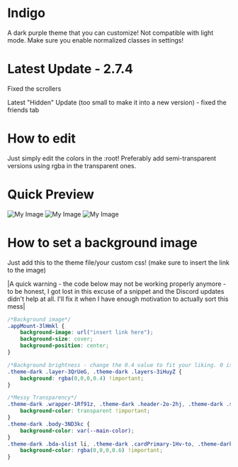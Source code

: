 # Indigo
A dark purple theme that you can customize! Not compatible with light mode. Make sure you enable normalized classes in settings!

# Latest Update - 2.7.4
Fixed the scrollers

Latest "Hidden" Update (too small to make it into a new version) - fixed the friends tab

# How to edit

Just simply edit the colors in the :root! Preferably add semi-transparent versions using rgba in the transparent ones.
 
# Quick Preview
![My Image](https://cdn.discordapp.com/attachments/477916496673112066/603709142099558402/Discord_20e0KPh2Wj.png)
![My Image](https://cdn.discordapp.com/attachments/477916496673112066/570576880533766154/Discord_4vqTwfviNJ.png)
![My Image](https://cdn.discordapp.com/attachments/477916496673112066/570576878457585664/Discord_lio080YMP6.png)

# How to set a background image
Just add this to the theme file/your custom css! (make sure to insert the link to the image)

|A quick warning - the code below may not be working properly anymore - to be honest, I got lost in this excuse of a snippet and the Discord updates didn't help at all. I'll fix it when I have enough motivation to actually sort this mess|
```css
/*Background image*/
.appMount-3lHmkl {
    background-image: url("insert link here");
    background-size: cover;
    background-position: center;
}

/*Background brightness - change the 0.4 value to fit your liking. 0 is the brightest and 1 is solid black*/
.theme-dark .layer-3QrUeG, .theme-dark .layers-3iHuyZ {
    background: rgba(0,0,0,0.4) !important;
}

/*Messy Transparency*/
.theme-dark .wrapper-1Rf91z, .theme-dark .header-2o-2hj, .theme-dark .scrollerWrap-2lJEkd, .theme-dark .container-2Thooq, .theme-dark .headerBar-UHpsPw, .theme-dark .messagesWrapper-3lZDfY, .theme-dark .chat-3bRxxu form, .theme-dark .searchBar-6Kv8R2, .theme-dark .members-1998pB, .theme-dark #friends .friends-table .friends-table-header, .channels-Ie2l6A, .theme-dark .chat-3bRxxu, .container-PNkimc, .flex-spacer, .theme-dark .container-2lgZY8, .theme-dark .content-yTz4x3, .theme-dark #friends, .theme-dark .ui-standard-sidebar-view .sidebar-region, .scrollerWrap-2lJEkd, .theme-dark .ui-standard-sidebar-view, .theme-dark .modal-3HD5ck, .theme-dark .ui-standard-sidebar-view .content-region, .theme-dark .standardSidebarView-3F1I7i, .theme-dark .contentRegion-3nDuYy, .theme-dark .sidebarRegion-VFTUkN, .theme-dark .typing-2GQL18, .theme-dark .gameLibrary-TTDw4Y, .theme-dark .header-39GIC8, .theme-dark .activityFeed-28jde9, .theme-dark .applicationStore-1pNvnv, .autocompleteRowVertical-q1K4ky, .themedPopout-25DgLi .header-SsaQ8X, .theme-dark .footer-1kmXd4, .theme-dark .messageGroupWrapper-o-Zw7G, .messageGroupWrapperOffsetCorrection-phOU-k, .theme-dark .item-1GzJrl, .theme-dark .container-3ayLPN, .theme-dark .search-results-wrap .search-result.expanded .search-result-message.hit, .theme-dark .search-results-wrap .search-result .hit, .theme-dark .queryContainer-RKFJW-, .theme-dark .search-results-wrap .search-header, .header-1R_AjF, .theme-dark .footer-2yfCgX, .theme-dark .container-3cGP6G, .create-guild-container.deprecated, .create-guild-container.deprecated .action, .theme-dark .card-FDVird:hover, .theme-dark .markup-2BOw-j pre, .theme-dark .container-3gCOGc, .theme-dark .friendsTable-133bsv .friendsTableHeader-32yE7d, .theme-dark .friendsTable-133bsv .friendTableAddWrapper-nHHZtK .friendTableAddHeader-m9bzFr, .theme-dark .friendsTable-133bsv .friendTableAddWrapper-nHHZtK .friendTableSuggestionsHeader-2zSnpD, .resultsWrapper-hoiXCY, .theme-dark .searchResultsWrap-2DKFzt {
    background-color: transparent !important;
}
.theme-dark .body-3ND3kc {
    background-color: var(--main-color);
}	
.theme-dark .bda-slist li, .theme-dark .cardPrimary-1Hv-to, .theme-dark .cardPrimaryEditable-3KtE4g, .theme-dark .cardPrimaryEditable-3KtE4g[style*="border-color: rgb(114, 137, 218); background-color: rgb(114, 137, 218);"], .theme-dark .autocomplete-1vrmpx, .theme-dark .messagesPopoutWrap-1MQ1bW, .theme-dark .popout-3sVMXz, .theme-dark .menu-Sp6bN1, .resultsGroup-r_nuzN, .theme-dark .search-results-wrap, .theme-dark.contextMenu-HLZMGh, .create-guild-container.deprecated .form.deprecated .form-inner, .theme-dark .card-FDVird:before, .theme-dark .button-mM-y8i, .uploadModal-2ifh8j, .theme-dark .wrapperAudio-1jDe0Q, .theme-dark .markup-2BOw-j code, .tooltip-1OS-Ti.black-2bmmnj, .theme-dark .searchHeader-1l-wpR, .theme-dark .searchResult-3pzFAB .hit-NLlWXA, .theme-dark .searchResult-3pzFAB.expanded-v2Szsz .searchResultMessage-2VxO12 {
    background-color: rgba(0,0,0,0.6) !important;
}
```
